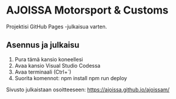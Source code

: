 # AJOISSA Motorsport & Customs

Projektisi GitHub Pages -julkaisua varten.

## Asennus ja julkaisu

1. Pura tämä kansio koneellesi
2. Avaa kansio Visual Studio Codessa
3. Avaa terminaali (Ctrl+`)
4. Suorita komennot:
   npm install
   npm run deploy

Sivusto julkaistaan osoitteeseen: https://ajoissa.github.io/ajoissam/
